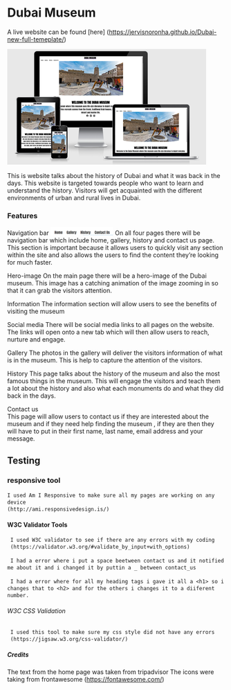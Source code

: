 # Dubai Museum
 
 A live website can be found [here]  (https://jervisnoronha.github.io/Dubai-new-full-temeplate/)

![website preview](assets/images/dubai_front.png)



This is website talks about the history of Dubai and what it was back in the days. This website is targeted towards people who want to learn and understand the history. Visitors will get acquainted with the different environments of urban and rural lives in Dubai.


### Features 

Navigation bar
![preview](assets/images/dubai_navbar.png)
On all four pages there will be navigation bar which include home, gallery, history and contact us page. This section is important because it allows users to quickly visit any section within the site and also allows the users to find the content they’re looking for much faster.  

Hero-image
On the main page there will be a hero-image of the Dubai museum. This image has a catching animation of the image zooming in so that it can grab the visitors attention. 

Information 
The information section will allow users to see the benefits of visiting the museum 

Social media
There will be social media links to all pages on the website. The links will open onto a new tab which will then allow users to reach, nurture and engage.



Gallery 
The photos in the gallery will deliver the visitors information of what is in the museum. This is help to capture the attention of the visitors.

History 
This page talks about the history of the museum and also the most famous things in the museum. This will engage the visitors and teach them a lot about the history and also what each monuments do and what they did back in the days.

Contact us  
This page will allow users to contact us if they are interested about the museum and if they need help finding the museum , if they are then they will have to put in their first name, last name, email address and your message. 


## Testing 

### responsive tool
    I used Am I Responsive to make sure all my pages are working on any device
    (http://ami.responsivedesign.is/)

#### W3C Validator Tools
     I used W3C validator to see if there are any errors with my coding 
     (https://validator.w3.org/#validate_by_input+with_options)

     I had a error where i put a space beetween contact us and it notified me about it and i changed it by puttin a _ between contact_us 

     I had a error where for all my heading tags i gave it all a <h1> so i changes that to <h2> and for the others i changes it to a diiferent number.


###### W3C CSS Validation
     I used this tool to make sure my css style did not have any errors 
     (https://jigsaw.w3.org/css-validator/)

##### Credits
The text from the home page was taken from tripadvisor
The icons were taking from frontawesome 
(https://fontawesome.com/)







